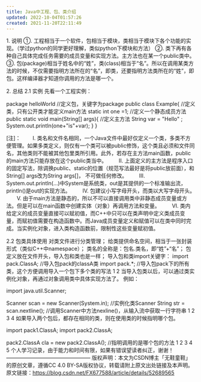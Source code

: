 ```yaml
---
title: Java中工程、包、类介绍
updated: 2022-10-04T01:57:26
created: 2021-11-20T22:11:49
---
```


1\. 说明
①. 工程相当于一个软件，包相当于模块，类相当于模块下各个功能的实现。（学过python的同学更好理解，类似python下模块和方法）
②. 类下再有各种自己具体完成任务需要的成员变量和实现方法。主方法也在某一个public类中。
③. 包(package)相当于姓名中的“姓”，类(class)相当于“名”。所以在调用某类方法的时候，不仅需要指明方法所在的“名”，即类，还要指明方法类所在的“姓”，即包。这样编译器才知道你调用的方法是哪一个。

2\. 总结
2.1 实例
先看一个工程实例：

package helloWorld //定义包，关键字为package
public class Example{ //定义类，只有公开类才能定义main方法
static int one =1; //定义一个静态成员方法
public static void main(String\[\] args){ //定义主方法
String var = "Hello" ;
System.out.println(one+"is"+var);
}
}

\[注\]：
　　Ⅰ. 类名和文件名相同，一个Java文件中最好仅定义一个类，多类不方便管理。如果多类定义，则仅有一个类可以被public修饰，这个类且必须和文件同名，其他类则不能被其他包里类所引用。此外，若存在主方法main函数，public的main方法只能存放在这个public类当中。
　　Ⅱ. 上面定义的主方法是程序入口的固定写法，除调换public、static的位置（规范写法最好是将public放前面），和String\[\] args改为String args\[\]， 不可做任何修改。
　　Ⅲ. System.out.println(…)中System是系统类，out是其提供的一个标准输出流，println()是out的实现方法。
　　Ⅳ. 包建议小写字母开头，而类以大写字母开头。
　　Ⅴ. 由于main方法是静态的，所以不可以直接调用类中非静态成员变量或方法。但是可以在main函数中创建实体（对象）再调用方法和变量。
　　Ⅵ. 类内给定义的成员变量直接可以赋初值，而C++中只可以在类声明中定义类成员变量，而赋初值需要在构造函数中。而Java成员变量定义和赋值可以在类中同时完成。当实例化对象，进入类构造函数前，限制性这些变量赋初值。

2.2 包类具体使用
对类文件进行分类管理；
给类提供命名空间，相当于一张封装形式（类似C++中namespace）；
类名的全称是：包名.类名，即“姓”+“名”；
包定义放在文件开头，导入包和类也是一样；
导入包和类import关键字：
import pack.ClassA; //导入包pack的classA类
import pack.\*; //导入包pack下的所有类，这个方便调用导入一个包下多个类的写法
1
2
当导入包类以后，可以通过类实例化对象，再通过对象调用类中具体实现方法了。
例如：

import java.util.Scanner;

Scanner scan = new Scanner(System.in); //实例化类Scanner
String str = scan.nextline(); //调用Scanner中方法nexline()，从输入流中获取一行字符串
1
2
3
4
如果导入两个包后，都存在相同的类，则在使用类的时候指明哪个包。

import pack1.ClassA;
import pack2.ClassA;

pack2.ClassA cla = new pack2.ClassA(); //指明调用的是哪个包的方法
1
2
3
4
5
个人学习记录，由于能力和时间有限，如果有错误望读者纠正，谢谢！
————————————————
版权声明：本文为CSDN博主「无鞋童鞋」的原创文章，遵循CC 4.0 BY-SA版权协议，转载请附上原文出处链接及本声明。
原文链接：https://blog.csdn.net/FX677588/article/details/52689565
